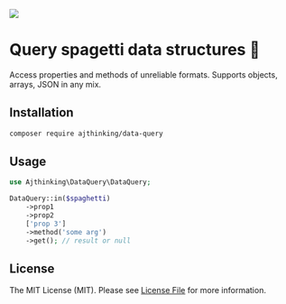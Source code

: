 
[<img src="https://github-ads.s3.eu-central-1.amazonaws.com/support-ukraine.svg?t=1" />](https://supportukrainenow.org)

# Query spagetti data structures :spaghetti:
Access properties and methods of unreliable formats. Supports objects, arrays, JSON in any mix.

## Installation
```bash
composer require ajthinking/data-query
```
## Usage

```php
use Ajthinking\DataQuery\DataQuery;

DataQuery::in($spaghetti)
	->prop1
	->prop2
	['prop 3']
	->method('some arg')
	->get(); // result or null
```

## License

The MIT License (MIT). Please see [License File](LICENSE.md) for more information.
